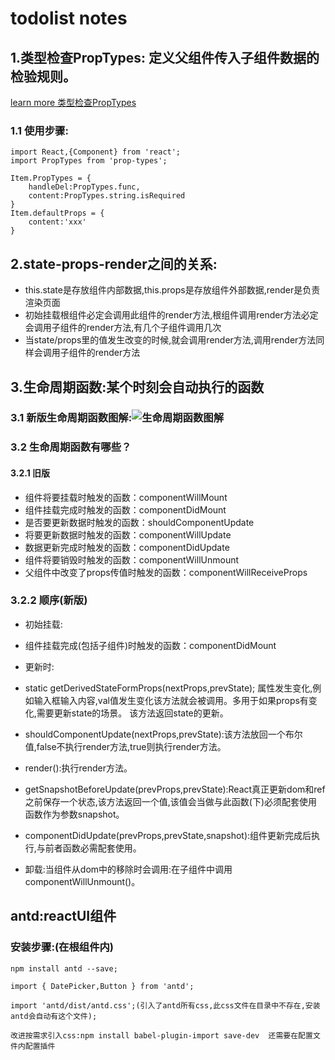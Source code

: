 # todolist notes

## 1.类型检查PropTypes: 定义父组件传入子组件数据的检验规则。
[learn more 类型检查PropTypes](https://reactjs.org/docs/typechecking-with-proptypes.html)

### 1.1 使用步骤:
```
import React,{Component} from 'react';
import PropTypes from 'prop-types';

Item.PropTypes = {
	handleDel:PropTypes.func,
	content:PropTypes.string.isRequired
}
Item.defaultProps = {
	content:'xxx'
}
```

## 2.state-props-render之间的关系:
* this.state是存放组件内部数据,this.props是存放组件外部数据,render是负责渲染页面
* 初始挂载根组件必定会调用此组件的render方法,根组件调用render方法必定会调用子组件的render方法,有几个子组件调用几次
* 当state/props里的值发生改变的时候,就会调用render方法,调用render方法同样会调用子组件的render方法

## 3.生命周期函数:某个时刻会自动执行的函数

### 3.1 新版生命周期函数图解:![生命周期函数图解](https://img2018.cnblogs.com/blog/1207967/201901/1207967-20190112160902928-1996985991.webp)

### 3.2 生命周期函数有哪些？

#### 3.2.1 旧版
* 组件将要挂载时触发的函数：componentWillMount
* 组件挂载完成时触发的函数：componentDidMount
* 是否要更新数据时触发的函数：shouldComponentUpdate
* 将要更新数据时触发的函数：componentWillUpdate
* 数据更新完成时触发的函数：componentDidUpdate
* 组件将要销毁时触发的函数：componentWillUnmount
* 父组件中改变了props传值时触发的函数：componentWillReceiveProps

### 3.2.2 顺序(新版)
* 初始挂载:
*	组件挂载完成(包括子组件)时触发的函数：componentDidMount

* 更新时:
*	static getDerivedStateFormProps(nextProps,prevState);
    属性发生变化,例如输入框输入内容,val值发生变化该方法就会被调用。多用于如果props有变化,需要更新state的场景。
    该方法返回state的更新。
*	shouldComponentUpdate(nextProps,prevState):该方法放回一个布尔值,false不执行render方法,true则执行render方法。
*	render():执行render方法。
*	getSnapshotBeforeUpdate(prevProps,prevState):React真正更新dom和ref之前保存一个状态,该方法返回一个值,该值会当做与此函数(下)必须配套使用函数作为参数snapshot。
*	componentDidUpdate(prevProps,prevState,snapshot):组件更新完成后执行,与前者函数必需配套使用。

*	卸载:当组件从dom中的移除时会调用:在子组件中调用componentWillUnmount()。

## antd:reactUI组件

### 安装步骤:(在根组件内)
```
npm install antd --save;
```
```
import { DatePicker,Button } from 'antd';
```
```
import 'antd/dist/antd.css';(引入了antd所有css,此css文件在目录中不存在,安装antd会自动有这个文件);
```
```
改进按需求引入css:npm install babel-plugin-import save-dev  还需要在配置文件内配置插件
```